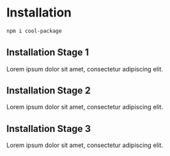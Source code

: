 # Installation

```sh
npm i cool-package
```

## Installation Stage 1

Lorem ipsum dolor sit amet, consectetur adipiscing elit.

## Installation Stage 2

Lorem ipsum dolor sit amet, consectetur adipiscing elit.

## Installation Stage 3

Lorem ipsum dolor sit amet, consectetur adipiscing elit.
